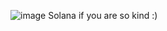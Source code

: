 ![image](https://github.com/user-attachments/assets/f5b525b4-6532-4a4c-a449-cfd68bfd7d2a)
Solana if you are so kind :)
